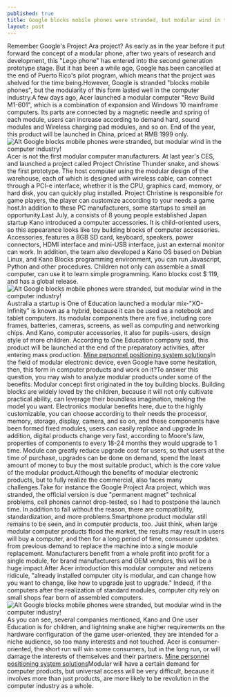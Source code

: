 ```yaml
---
published: true
title: Google blocks mobile phones were stranded, but modular wind in the computer industry!
layout: post
---
```

Remember Google\'s Project Ara project? As early as in the year before it put forward the concept of a modular phone, after two years of research and development, this \"Lego phone\" has entered into the second generation prototype stage. But it has been a while ago, Google has been cancelled at the end of Puerto Rico\'s pilot program, which means that the project was shelved for the time being.However, Google is stranded \"blocks mobile phones\", but the modularity of this form lasted well in the computer industry.A few days ago, Acer launched a modular computer \"Revo Build M1-601\", which is a combination of expansion and Windows 10 mainframe computers. Its parts are connected by a magnetic needle and spring of each module, users can increase according to demand hard, sound modules and Wireless charging pad modules, and so on. End of the year, this product will be launched in China, priced at RMB 1999 only.![Alt Google blocks mobile phones were stranded, but modular wind in the computer industry!](https://c2.staticflickr.com/2/1701/24395697364_9815ca04be_z.jpg)Acer is not the first modular computer manufacturers. At last year\'s CES, and launched a project called Project Christine Thunder snake, and shows the first prototype. The host computer using the modular design of the warehouse, each of which is designed with wireless cable, can connect through a PCI-e interface, whether it is the CPU, graphics card, memory, or hard disk, you can quickly plug installed. Project Christine is responsible for game players, the player can customize according to your needs a game host.In addition to these PC manufacturers, some startups to smell an opportunity.Last July, a consists of 8 young people established Japan startup Kano introduced a computer accessories. It is child-oriented users, so this appearance looks like toy building blocks of computer accessories. Accessories, features a 8GB SD card, keyboard, speakers, power connectors, HDMI interface and mini-USB interface, just an external monitor can work. In addition, the team also developed a Kano OS based on Debian Linux, and Kano Blocks programming environment, you can run Javascript, Python and other procedures. Children not only can assemble a small computer, can use it to learn simple programming. Kano blocks cost $ 119, and has a global release.![Alt Google blocks mobile phones were stranded, but modular wind in the computer industry!](https://c2.staticflickr.com/2/1640/24908271432_5c9f0113e4_z.jpg)Australia a startup is One of Education launched a modular mix-\"XO-Infinity\" is known as a hybrid, because it can be used as a notebook and tablet computers. Its modular components there are five, including core frames, batteries, cameras, screens, as well as computing and networking chips. And Kano, computer accessories, it also for pupils-users, design style of more children. According to One Education company said, this product will be launched at the end of the preparatory activities, after entering mass production. [Mine personnel positioning system solutions](http://www.everweek.com/blog/2016/02/mine-personnel-positioning-system-solutions/)In the field of modular electronic device, even Google have some hesitation, then, this form in computer products and work on it?To answer this question, you may wish to analyze modular products under some of the benefits. Modular concept first originated in the toy building blocks. Building blocks are widely loved by the children, because it will not only cultivate practical ability, can leverage their boundless imagination, making the model you want. Electronics modular benefits here, due to the highly customizable, you can choose according to their needs the processor, memory, storage, display, camera, and so on, and these components have been formed fixed modules, users can easily replace and upgrade.In addition, digital products change very fast, according to Moore\'s law, properties of components to every 18-24 months they would upgrade to 1 time. Module can greatly reduce upgrade cost for users, so that users at the time of purchase, upgrades can be done on demand, spend the least amount of money to buy the most suitable product, which is the core value of the modular product.Although the benefits of modular electronic products, but to fully realize the commercial, also faces many challenges.Take for instance the Google Project Ara project, which was stranded, the official version is due \"permanent magnet\" technical problems, cell phones cannot drop-tested, so I had to postpone the launch time. In addition to fall without the reason, there are compatibility, standardization, and more problems.Smartphone product modular still remains to be seen, and in computer products, too. Just think, when large modular computer products flood the market, the results may result in users will buy a computer, and then for a long period of time, consumer updates from previous demand to replace the machine into a single module replacement. Manufacturers benefit from a whole profit into profit for a single module, for brand manufacturers and OEM vendors, this will be a huge impact.After Acer introduction this modular computer and netizens ridicule, \"already installed computer city is modular, and can change how you want to change, like how to upgrade just to upgrade.\" Indeed, if the computers after the realization of standard modules, computer city rely on small shops fear born of assembled computers.![Alt Google blocks mobile phones were stranded, but modular wind in the computer industry!](https://c2.staticflickr.com/2/1605/24999984806_7aefd38987_z.jpg)As you can see, several companies mentioned, Kano and One user Education is for children, and lightning snake are higher requirements on the hardware configuration of the game user-oriented, they are intended for a niche audience, so too many interests and not touched. Acer is consumer-oriented, the short run will win some consumers, but in the long run, or will damage the interests of themselves and their partners. [Mine personnel positioning system solutions](http://www.everweek.com/blog/2016/02/mine-personnel-positioning-system-solutions/)Modular will have a certain demand for computer products, but universal access will be very difficult, because it involves more than just products, are more likely to be revolution in the computer industry as a whole.